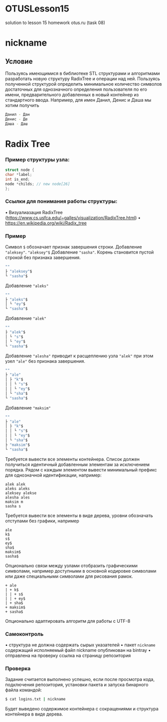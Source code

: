 # OTUSLesson15
solution to lesson 15 homework otus.ru (task 08)

# nickname

## Условие

Пользуясь имеющимися в библиотеке STL структурами и алгоритмами разработать новую структуру RadixTree и операции над ней.
Пользуясь полученной структурой определить минимальное количество символов достаточных для однозначного определения пользователя по его имени, предварительного добавленных в новый контейнер из стандартного ввода.
Например, для имен Данил, Денис и Даша мы хотим получить

```sh
Данил - Дан
Денис - Де
Даша - Даш
```

# Radix Tree

### Пример структуры узла:

```c++
struct node {
char *label;
int is_end;
node *childs; // new node[26]
};
```

### Ссылки для понимания работы структуры:

• Визуалиазация RadixTree (https://www.cs.usfca.edu/~galles/visualization/RadixTree.html)
• https://en.wikipedia.org/wiki/Radix_tree

### Пример

Символ `$` обозначает признак завершения строки.
Добавление `"aleksey"`.
`"aleksey"$`
Добавление `"sasha"`. Корень становится пустой строкой без признака завершения.

```sh
""
├ "aleksey"$
└ "sasha"$
```
Добавление `"aleks"`
```sh
""
├ "aleks"$
│ └ "ey"$
└ "sasha"$
```
Добавление `"alek"`
```sh
""
├ "alek"$
│ └ "s"$
│ └ "ey"$
└ "sasha"$
```
Добавление `"alesha"` приводит к расщеплению узла `"alek"` при этом узел `"ale"` без признака завершения.
```sh
""
├ "ale"
│ ├ "k"$
│ │ └ "s"$
│ │ └ "ey"$
│ └ "sha"$
└ "sasha"$
```
Добавление `"maksim"`
```sh
""
├ "ale"
│ ├ "k"$
│ │ └ "s"$
│ │ └ "ey"$
│ └ "sha"$
├ "maksim"$
└ "sasha"$
```
Требуется вывести все элементы контейнера. Список должен получиться идентичный добавленным
элементам за исключением порядка. Рядом с каждым элементом вывести минимальный префикс для
однозначной идентификации, например:
```
alek alek
aleks aleks
aleksey alekse
alesha ales
maksim m
sasha s
```
Требуется вывести все элементы в виде дерева, уровни обозначать отступами без графики, например
```
ale
k$
s$
ey$
sha$
maksim$
sasha$
```
Опционально связи между узлами отобразить графическими символами, например доступными в основной
кодировке символами или даже специальными символами для рисования рамок.
```
+ ale
| + k$
| | + s$
| | + ey$
| + sha$
+ maksim$
+ sasha$
```
Опционально адаптировать алгоритм для работы с UTF-8

### Самоконтроль

• структура не должна содержать сырых указателей
• пакет `nickname` содержащий исполняемый файл nickname опубликован на bintray
• отправлена на проверку ссылка на страницу репозитория

### Проверка

Задание считается выполнено успешно, если после просмотра кода, подключения репозитория, установки
пакета и запуска бинарного файла командой:
```sh
$ cat logins.txt | nickname
```
Будет выведено содержимое контейнера с сокращениями и структура контейнера в виде дерева.

